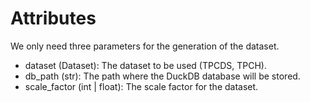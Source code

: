 # Attributes

We only need three parameters for the generation of the dataset.
- dataset (Dataset): The dataset to be used (TPCDS, TPCH).
- db_path (str): The path where the DuckDB database will be stored.
- scale_factor (int | float): The scale factor for the dataset.

